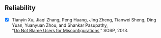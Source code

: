 ## Reliability

- [x] Tianyin Xu, Jiaqi Zhang, Peng Huang, Jing Zheng, Tianwei Sheng, Ding Yuan, Yuanyuan Zhou, and Shankar Pasupathy,  
"[Do Not Blame Users for Misconfigurations](http://dl.acm.org/ft_gateway.cfm?id=2522727&ftid=1403946&dwn=1)," SOSP, 2013.
